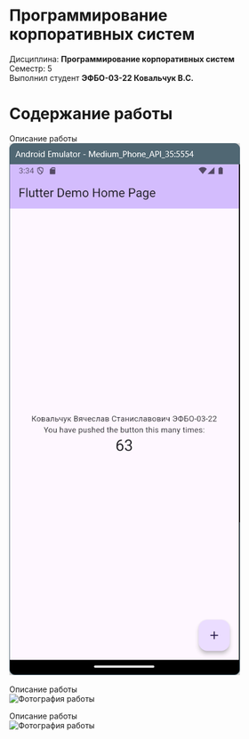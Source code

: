 # Программирование корпоративных систем
Дисциплина: **Программирование корпоративных систем** <br>
Семестр: 5 <br>
Выполнил студент **ЭФБО-03-22 Ковальчук В.С.** <br>

# Содержание работы
Описание работы <br>
![Фотография работы](/images/PKS_1.png "Фотография работы")

Описание работы <br>
![Фотография работы](/images/PKS_2.png "Фотография работы")

Описание работы <br>
![Фотография работы](/images/PKS_3.png "Фотография работы")

